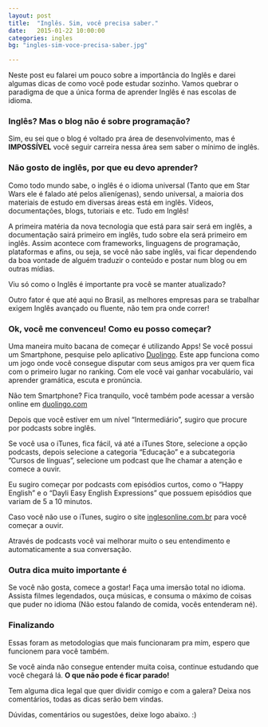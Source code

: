 ```yaml
---
layout: post
title:  "Inglês. Sim, você precisa saber."
date:   2015-01-22 10:00:00
categories: ingles
bg: "ingles-sim-voce-precisa-saber.jpg"

---
```


Neste post eu falarei um pouco sobre a importância do Inglês e darei algumas dicas de como você pode estudar sozinho. Vamos quebrar o paradigma de que a única forma de aprender Inglês é nas escolas de idioma.

### Inglês? Mas o blog não é sobre programação?
Sim, eu sei que o blog é voltado pra área de desenvolvimento, mas é **IMPOSSÍVEL** você seguir carreira nessa área sem saber o mínimo de inglês.

### Não gosto de inglês, por que eu devo aprender?
Como todo mundo sabe, o inglês é o idioma universal (Tanto que em Star Wars ele é falado até pelos alienígenas), sendo universal, a maioria dos materiais de estudo em diversas áreas está em inglês. Vídeos, documentações, blogs, tutoriais e etc. Tudo em Inglês!

A primeira matéria da nova tecnologia que está para sair será em inglês, a documentação sairá primeiro em inglês, tudo sobre ela será primeiro em inglês. Assim acontece com frameworks, linguagens de programação, plataformas e afins, ou seja, se você não sabe inglês, vai ficar dependendo da boa vontade de alguém traduzir o conteúdo e postar num blog ou em outras mídias.

Viu só como o Inglês é importante pra você se manter atualizado?

Outro fator é que até aqui no Brasil, as melhores empresas para se trabalhar exigem Inglês avançado ou fluente, não tem pra onde correr!

### Ok, você me convenceu! Como eu posso começar?
Uma maneira muito bacana de começar é utilizando Apps! Se você possui um Smartphone, pesquise pelo aplicativo [Duolingo](https://www.duolingo.com/mobile). Este app funciona como um jogo onde você consegue disputar com seus amigos pra ver quem fica com o primeiro lugar no ranking. Com ele você vai ganhar vocabulário, vai aprender gramática, escuta e pronúncia.

Não tem Smartphone? Fica tranquilo, você também pode acessar a versão online em [duolingo.com](https://www.duolingo.com)

Depois que você estiver em um nível “Intermediário”, sugiro que procure por podcasts sobre inglês.

Se você usa o iTunes, fica fácil, vá até a iTunes Store, selecione a opção podcasts, depois selecione a categoria “Educação” e a subcategoria  ”Cursos de línguas”, selecione um podcast que lhe chamar a atenção e comece a ouvir.

Eu sugiro começar por podcasts com episódios curtos, como o “Happy English” e o “Dayli Easy English Expressions” que possuem episódios que variam de 5 a 10 minutos.

Caso você não use o iTunes, sugiro o site [inglesonline.com.br](http://www.inglesonline.com.br/category/podcast-inglesonline/) para você começar a ouvir.

Através de podcasts você vai melhorar muito o seu entendimento e automaticamente a sua conversação.

### Outra dica muito importante é
Se você não gosta, comece a gostar! Faça uma imersão total no idioma. Assista filmes legendados, ouça músicas, e consuma o máximo de coisas que puder no idioma (Não estou falando de comida, vocês entenderam né).

### Finalizando
Essas foram as metodologias que mais funcionaram pra mim, espero que funcionem para você  também.

Se você ainda não consegue entender muita coisa, continue estudando que você chegará lá. **O que não pode é ficar parado!**

Tem alguma dica legal que quer dividir comigo e com a galera? Deixa nos comentários, todas as dicas serão bem vindas.

Dúvidas, comentários ou sugestões, deixe logo abaixo. :)


